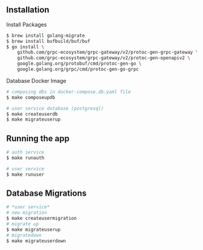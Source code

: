 ## Installation

Install Packages
```bash
$ brew install golang-migrate
$ brew install bufbuild/buf/buf
$ go install \
    github.com/grpc-ecosystem/grpc-gateway/v2/protoc-gen-grpc-gateway \
    github.com/grpc-ecosystem/grpc-gateway/v2/protoc-gen-openapiv2 \
    google.golang.org/protobuf/cmd/protoc-gen-go \
    google.golang.org/grpc/cmd/protoc-gen-go-grpc
```

Database Docker Image
```bash
# composing dbs in docker-compose.db.yaml file
$ make composeupdb

# user service database (postgresql)
$ make createuserdb
$ make migrateuserup
```

## Running the app

```bash
# auth service
$ make runauth

# user service
$ make runuser
```

## Database Migrations

```bash
# *user service*
# new migration
$ make createusermigration
# migrate up
$ make migrateuserup
# migratedown
$ make migrateuserdown
```

